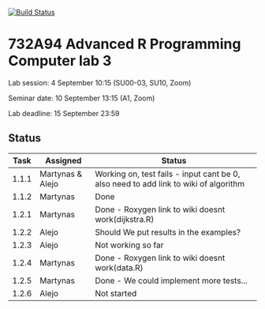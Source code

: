 [![Build Status](https://travis-ci.org/martynas2514/Lab03.svg?branch=master)](https://travis-ci.org/martynas2514/Lab03)

# 732A94 Advanced R Programming Computer lab 3

Lab session: 4 September 10:15 (SU00-03, SU10, Zoom)

Seminar date: 10 September 13:15 (A1, Zoom)

Lab deadline: 15 September 23:59

## Status

Task | Assigned | Status
------------ | --------|-----
1.1.1 | Martynas & Alejo | Working on, test fails - input cant be 0, also need to add link to wiki of algorithm | Done
1.1.2 | Martynas | Done
1.2.1 | Martynas | Done - Roxygen link to wiki doesnt work(dijkstra.R) | Done
1.2.2 | Alejo | Should We put results in the examples? |
1.2.3 | Alejo | Not working so far |
1.2.4 | Martynas | Done - Roxygen link to wiki doesnt work(data.R)
1.2.5 | Martynas | Done - We could implement more tests...
1.2.6 | Alejo | Not started